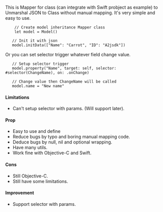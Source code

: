 This is Mapper for class (can integrate with Swift probject as example) to Unmarshal JSON to Class without manual mapping. It's very simple and easy to use.

```
    // Create model inheritance Mapper class
    let model = Model()
   
   // Init it with json
   model.initData(["Name": "Carrot", "ID": "A2jsdk"]) 
```

Or you can set selector trigger whatever field change value.

```
   // Setup selector trigger
   model.property("Name", target: self, selector: #selector(ChangeName), on: .onChange)

   // Change value then ChangeName will be called
   model.name = "New name"
```

#### Limitations

- Can't setup selector with params. (Will support later).

#### Prop

- Easy to use and define
- Reduce bugs by typo and boring manual mapping code.
- Deduce bugs by null, nil and optional wrapping.
- Have many utils.
- Work fine with Objective-C and Swift.

#### Cons

- Still Objective-C.
- Still have some limitations.

#### Improvement

- Support selector with params.

